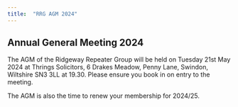 ```yaml
---
title:  "RRG AGM 2024" 
---
```


Annual General Meeting 2024
---------------------------

The AGM of the Ridgeway Repeater Group will be held on Tuesday 21st May 2024 at Thrings Solicitors, 6 Drakes Meadow, Penny Lane, Swindon, Wiltshire SN3 3LL at 19.30.
Please ensure you book in on entry to the meeting.

The AGM is also the time to renew your membership for 2024/25. 
